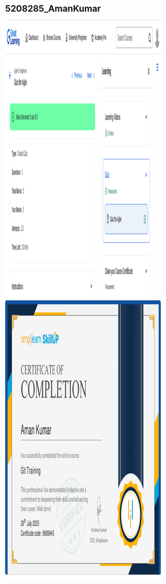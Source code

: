 # 5208285_AmanKumar

<img width ="900" height ="900" src="https://github.com/aman5281/5208285_AmanKumar/blob/main/SDLC/Agile%20Certificate.png" alt="Agile Certificate">

 <img width ="900" height ="900" src="https://github.com/aman5281/5208285_AmanKumar/blob/main/Git/GitTraining%20Certificate_page.jpg" alt="Git trainig">
